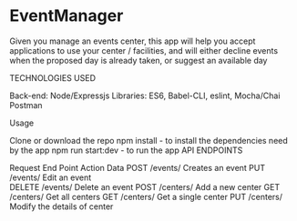 # EventManager
Given you manage an events center, this app will help you accept applications to use your center / facilities, and will either decline events when the proposed day is already taken, or suggest an available day

TECHNOLOGIES USED

Back-end: Node/Expressjs
Libraries: ES6, Babel-CLI, eslint, Mocha/Chai
Postman

Usage

Clone or download the repo
npm install - to install the dependencies need by the app
npm run start:dev - to run the app
API ENDPOINTS

Request	End Point	Action	Data
POST /events/  Creates an event
PUT /events/<eventId>	Edit an event   	
DELETE /events/<eventId>	Delete an event
POST /centers/	Add a new center
GET /centers/	Get all centers
GET /centers/<centerId>	Get a single center
PUT /centers/<centerId>	Modify the details of center